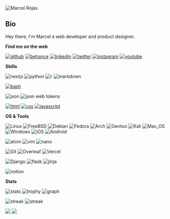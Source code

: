 ![Marcel Rojas](https://raw.githubusercontent.com/marcelrojas/marcelrojas/master/ryomen-sukuna.png)

## Bio

Hey there, I'm Marcel a web developer and product designer.


<b>Find me on the web</b>

[![github](https://img.shields.io/badge/Github-181717?style=for-the-badge&logo=github&logoColor=white)](https://github.com/marcelrojas)
[![behance](https://img.shields.io/badge/Behance-blue?style=for-the-badge&logo=behance&logoColor=white)](https://www.behance.net/whyismarcel)
[![linkedin](https://img.shields.io/badge/LinkedIn-0077B5?style=for-the-badge&logo=linkedin&logoColor=white)](https://www.linkedin.com/in/whyismarcel)
[![twitter](https://img.shields.io/badge/Twitter-1DA1F2?style=for-the-badge&logo=twitter&logoColor=white)](https://twitter.com/marcelrojas_)
[![instagram](https://img.shields.io/badge/Instagram-E4405F?style=for-the-badge&logo=instagram&logoColor=white)](https://www.instagram.com/marcelrojas_/)
[![youtube](https://img.shields.io/badge/YouTube-FF0000?style=for-the-badge&logo=youtube&logoColor=white)](https://www.youtube.com/@marcelrojas)


<b>Skills</b>

![nextjs](https://img.shields.io/badge/nextjs-★★☆-grey?labelColor=000000&logo=nextjd&style=for-the-badge&logoColor=white)
![python](https://img.shields.io/badge/python-★★☆-grey?labelColor=3776AB&logo=python&style=for-the-badge&logoColor=white)
![r](https://img.shields.io/badge/r-★☆☆-grey?labelColor=276DC3&logo=r&style=for-the-badge&logoColor=white)
![markdown](https://img.shields.io/badge/markdown-★★★-grey?labelColor=000000&logo=markdown&style=for-the-badge&logoColor=white)


[![bash](https://img.shields.io/badge/bash-★★★-grey?labelColor=4EAA25&logo=GNU-Bash&style=for-the-badge&logoColor=white)](https://en.wikipedia.org/wiki/Bash_(Unix_shell))


![json](https://img.shields.io/badge/json-★★★-grey?labelColor=323330&logo=json&style=for-the-badge&logoColor=pink)
![json web tokens](https://img.shields.io/badge/json_web_tokens-★★★-grey?labelColor=323330&logo=json-web-tokens&style=for-the-badge&logoColor=pink)


[![html](https://img.shields.io/badge/html-★★★-grey?labelColor=E34F26&logo=HTML5&style=for-the-badge&logoColor=white)](https://www.w3schools.com/html)
[![css](https://img.shields.io/badge/css-★★★-grey?labelColor=1572B6&logo=CSS3&style=for-the-badge&logoColor=white)](https://www.w3schools.com/css)
[![javascript](https://img.shields.io/badge/javascript-★★☆-grey?labelColor=F7DF1E&logo=javascript&style=for-the-badge&logoColor=black)](https://www.w3schools.com/js)


<b>OS & Tools</b>

![Linux](https://img.shields.io/badge/Linux-FCC624?logo=linux&style=for-the-badge&logoColor=black)
![FreeBSD](https://img.shields.io/badge/freebsd-AB2B28?logo=freebsd&style=for-the-badge&logoColor=white)
![Debian](https://img.shields.io/badge/Debian-A81D33?logo=debian&style=for-the-badge&logoColor=white)
![Fedora](https://img.shields.io/badge/Fedora-294172?logo=fedora&style=for-the-badge&logoColor=white)
![Arch](https://img.shields.io/badge/Arch_Linux-1793D1?logo=arch-linux&style=for-the-badge&logoColor=white)
![Gentoo](https://img.shields.io/badge/Gentoo-54487A?logo=gentoo&style=for-the-badge&logoColor=white)
![Kali](https://img.shields.io/badge/Kali_Linux-557C94?logo=kali-linux&style=for-the-badge&logoColor=white)
![Mac_OS](https://img.shields.io/badge/Mac_OS-999999?logo=macos&style=for-the-badge&logoColor=white)
![Windows](https://img.shields.io/badge/Windows-003399?logo=windows&style=for-the-badge&logoColor=white)
![iOS](https://img.shields.io/badge/iOS-000000?logo=ios&style=for-the-badge&logoColor=white)
![Android](https://img.shields.io/badge/Android-3DDC84?logo=android&style=for-the-badge&logoColor=white)

![atom](https://img.shields.io/badge/atom-66595C?logo=Atom&style=for-the-badge&logoColor=white)
![vim](https://img.shields.io/badge/vim-019733?logo=Vim&style=for-the-badge&logoColor=white)
![nano](https://img.shields.io/badge/nano-000000?logo=nano&style=for-the-badge&logoColor=white)

![Git](https://img.shields.io/badge/-Git-F05032?logo=git&style=for-the-badge&logoColor=white)
![Overleaf](https://img.shields.io/badge/-Overleaf-47A141?logo=overleaf&style=for-the-badge&logoColor=white)
![Vercel](https://img.shields.io/badge/-vercel-000000?logo=vercel&style=for-the-badge&logoColor=white)

![Django](https://img.shields.io/badge/django-092E20?logo=django&style=for-the-badge&logoColor=white)
![flask](https://img.shields.io/badge/flask-000000?logo=flask&style=for-the-badge&logoColor=white)
![jinja](https://img.shields.io/badge/jinja-B41717?logo=jinja&style=for-the-badge&logoColor=white)

![notion](https://img.shields.io/badge/notion-white?logo=jinja&style=for-the-badge&logoColor=black)

<b>Stats</b>

![stats](https://github-readme-stats.vercel.app/api?username=marcelrojas&title_color=3498db&text_color=2ecc71&icon_color=3498db&bg_color=00000000&hide_border=true&show_icons=true&include_all_commits=true&count_private=true&disable_animations=true)
![trophy](https://github-profile-trophy.vercel.app/?username=marcelrojas&no-bg=true&no-frame=true&column=4&theme=algolia)
![graph](https://github-readme-activity-graph.vercel.app/graph?username=marcelrojas&bg_color=0000000&color=2980b9&line=2980b9&point=27ae60&area_color=2980b9&area=true&hide_border=true)

![streak](https://github-contributor-stats.vercel.app/api?username=marcelrojas&title_color=3498db&text_color=2ecc71&icon_color=3498db&bg_color=00000000&hide_border=true&show_icons=true&include_all_commits=true&count_private=true&disable_animations=true)
![streak](https://streak-stats.demolab.com/?user=marcelrojas&hide_border=true&background=00000000&border=2980b9&stroke=2980b9&ring=27ae60&fire=27ae60&currStreakNum=2980b9&sideNums=2980b9&currStreakLabel=2980b9&sideLabels=2980b9&dates=2980b9)

![](https://komarev.com/ghpvc/?username=marcelrojas&style=flat-square&label=Views)
![](https://badges.pufler.dev/visits/marcelrojas/marcelrojas?color=black&logo=github&style=flat-square)
